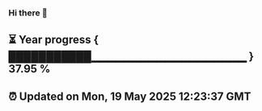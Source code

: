 ### Hi there 👋
⏳ Year progress { ███████████▁▁▁▁▁▁▁▁▁▁▁▁▁▁▁▁▁▁▁ } 37.95 %
---
⏰ Updated on Mon, 19 May 2025 12:23:37 GMT
---
